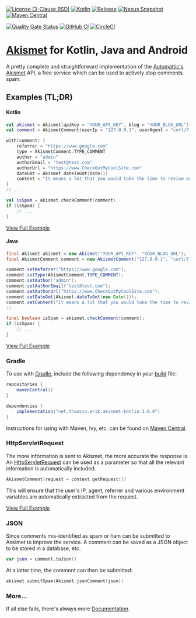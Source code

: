 [![License (3-Clause BSD)](https://img.shields.io/badge/license-BSD%203--Clause-blue.svg?style=flat-square)](https://opensource.org/licenses/BSD-3-Clause)
[![Kotlin](https://img.shields.io/badge/kotlin-1.9.10-7f52ff)](https://kotlinlang.org/)
[![Release](https://img.shields.io/github/release/ethauvin/akismet-kotlin.svg)](https://github.com/ethauvin/akismet-kotlin/releases/latest)
[![Nexus Snapshot](https://img.shields.io/nexus/s/net.thauvin.erik/akismet-kotlin?label=snapshot&server=https%3A%2F%2Foss.sonatype.org%2F)](https://oss.sonatype.org/content/repositories/snapshots/net/thauvin/erik/akismet-kotlin/)
[![Maven Central](https://img.shields.io/maven-central/v/net.thauvin.erik/akismet-kotlin.svg?color=blue)](https://central.sonatype.com/artifact/net.thauvin.erik/akismet-kotlin)

[![Quality Gate Status](https://sonarcloud.io/api/project_badges/measure?project=ethauvin_akismet-kotlin&metric=alert_status)](https://sonarcloud.io/dashboard?id=ethauvin_akismet-kotlin)
[![GitHub CI](https://github.com/ethauvin/akismet-kotlin/actions/workflows/gradle.yml/badge.svg)](https://github.com/ethauvin/akismet-kotlin/actions/workflows/gradle.yml)
[![CircleCI](https://circleci.com/gh/ethauvin/akismet-kotlin/tree/master.svg?style=shield)](https://circleci.com/gh/ethauvin/akismet-kotlin/tree/master)

# [Akismet](https://www.akismet.com) for Kotlin, Java and Android

A pretty complete and straightforward implementation of the [Automattic's Akismet](https://akismet.com/development/api/) API, a free service which can be used to actively stop comments spam.

## Examples (TL;DR)

#### Kotlin

```kotlin
val akismet = Akismet(apiKey = "YOUR_API_KEY", blog = "YOUR_BLOG_URL")
val comment = AkismetComment(userIp = "127.0.0.1", userAgent = "curl/7.29.0")

with(comment) {
    referrer = "https://www.google.com"
    type = AkismetComment.TYPE_COMMENT
    author = "admin"
    authorEmail = "test@test.com"
    authorUrl = "https://www.CheckOutMyCoolSite.com"
    dateGmt = Akismet.dateToGmt(Date())
    content = "It means a lot that you would take the time to review our software."
}
// ...

val isSpam = akismet.checkComment(comment)
if (isSpam) {
    // ...
}
```

[View Full Example](https://github.com/ethauvin/akismet-kotlin/blob/master/examples/src/main/kotlin/com/example/AkismetExample.kt)

#### Java

```java
final Akismet akismet = new Akismet("YOUR_API_KEY", "YOUR_BLOG_URL");
final AkismetComment comment = new AkismetComment("127.0.0.1", "curl/7.29.0");

comment.setReferrer("https://www.google.com");
comment.setType(AkismetComment.TYPE_COMMENT);
comment.setAuthor("admin");
comment.setAuthorEmail("test@test.com");
comment.setAuthorUrl("https://www.CheckOutMyCoolSite.com");
comment.setDateGmt(Akismet.dateToGmt(new Date()));
comment.setContent("It means a lot that you would take the time to review our software.");
//...

final boolean isSpam = akismet.checkComment(comment);
if (isSpam) {
    // ...
}
```

[View Full Example](https://github.com/ethauvin/akismet-kotlin/blob/master/examples/src/main/java/com/example/AkismetSample.java)

### Gradle

To use with [Gradle](https://gradle.org/), include the following dependency in your [build](https://github.com/ethauvin/akismet-kotlin/blob/master/examples/build.gradle.kts) file:

```gradle
repositories {
    mavenCentral()
}

dependencies {
    implementation("net.thauvin.erik:akismet-kotlin:1.0.0")
}
```

Instructions for using with Maven, Ivy, etc. can be found on [Maven Central](https://central.sonatype.com/artifact/net.thauvin.erik/akismet-kotlin).

### HttpServletRequest

The more information is sent to Akismet, the more accurate the response is. An [HttpServletRequest](https://javaee.github.io/javaee-spec/javadocs/javax/servlet/http/HttpServletRequest.html) can be used as a parameter so that all the relevant information is automatically included.

```kotlin
AkismetComment(request = context.getRequest())
```

This will ensure that the user's IP, agent, referrer and various environment variables are automatically extracted from the request.

[View Full Example](https://github.com/ethauvin/akismet-kotlin/blob/master/examples/src/main/kotlin/com/example/AkismetServlet.kt)

### JSON

Since comments mis-identified as spam or ham can be submitted to Askimet to improve the service. A comment can be saved as a JSON object to be stored in a database, etc.

```kotlin
var json = comment.toJson()
```

At a latter time, the comment can then be submitted:

```kotlin
akismet.submitSpam(Akismet.jsonComment(json))
```

### More...
If all else fails, there's always more [Documentation](https://ethauvin.github.io/akismet-kotlin/).
